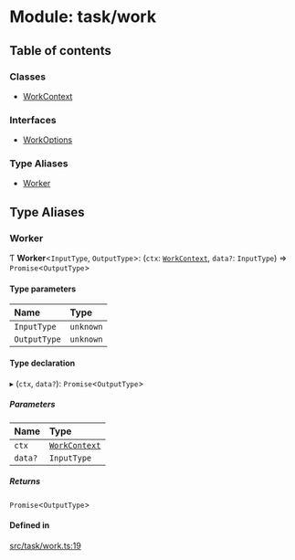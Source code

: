 # Module: task/work

## Table of contents

### Classes

- [WorkContext](../classes/task_work.WorkContext)

### Interfaces

- [WorkOptions](../interfaces/task_work.WorkOptions)

### Type Aliases

- [Worker](task_work#worker)

## Type Aliases

### Worker

Ƭ **Worker**<`InputType`, `OutputType`\>: (`ctx`: [`WorkContext`](../classes/task_work.WorkContext), `data?`: `InputType`) => `Promise`<`OutputType`\>

#### Type parameters

| Name         | Type      |
| :----------- | :-------- |
| `InputType`  | `unknown` |
| `OutputType` | `unknown` |

#### Type declaration

▸ (`ctx`, `data?`): `Promise`<`OutputType`\>

##### Parameters

| Name    | Type                                              |
| :------ | :------------------------------------------------ |
| `ctx`   | [`WorkContext`](../classes/task_work.WorkContext) |
| `data?` | `InputType`                                       |

##### Returns

`Promise`<`OutputType`\>

#### Defined in

[src/task/work.ts:19](https://github.com/golemfactory/golem-js/blob/c28a1b0/src/task/work.ts#L19)
